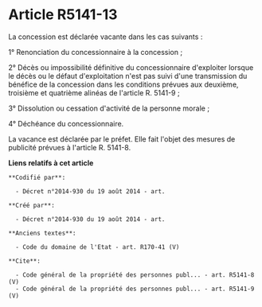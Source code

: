# Article R5141-13

La concession est déclarée vacante dans les cas suivants : 

1° Renonciation du concessionnaire à la concession ; 

2° Décès ou impossibilité définitive du concessionnaire d'exploiter lorsque le décès ou le défaut d'exploitation n'est pas
suivi d'une transmission du bénéfice de la concession dans les conditions prévues aux deuxième, troisième et quatrième
alinéas de l'article R. 5141-9 ; 

3° Dissolution ou cessation d'activité de la personne morale ; 

4° Déchéance du concessionnaire. 

La vacance est déclarée par le préfet. Elle fait l'objet des mesures de publicité prévues à l'article R. 5141-8.

**Liens relatifs à cet article**

	**Codifié par**:

	  - Décret n°2014-930 du 19 août 2014 - art.

	**Créé par**:

	  - Décret n°2014-930 du 19 août 2014 - art.

	**Anciens textes**:

	  - Code du domaine de l'Etat - art. R170-41 (V)

	**Cite**:

	  - Code général de la propriété des personnes publ... - art. R5141-8 (V)
	  - Code général de la propriété des personnes publ... - art. R5141-9 (V)
